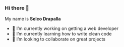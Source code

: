 ### Hi there 👋

My name is **Selco Drapalla** 

- 🔭 I’m currently working on getting a web developer 
- 🌱 I’m currently learning how to write clean code
- 👯 I’m looking to collaborate on great projects
